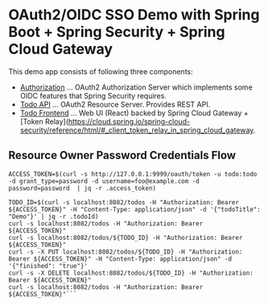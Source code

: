 # OAuth2/OIDC SSO Demo with Spring Boot + Spring Security + Spring Cloud Gateway

This demo app consists of following three components:

* [Authorization](authorization) ... OAuth2 Authorization Server which implements some OIDC features that Spring Security requires. 
* [Todo API](todo-api) ... OAuth2 Resource Server. Provides REST API.
* [Todo Frontend](todo-frontend) ... Web UI (React) backed by Spring Cloud Gateway + [Token Relay](https://cloud.spring.io/spring-cloud-security/reference/html/#_client_token_relay_in_spring_cloud_gateway. 

## Resource Owner Password Credentials Flow

```
ACCESS_TOKEN=$(curl -s http://127.0.0.1:9999/oauth/token -u todo:todo -d grant_type=password -d username=foo@example.com -d password=password  | jq -r .access_token)

TODO_ID=$(curl -s localhost:8082/todos -H "Authorization: Bearer ${ACCESS_TOKEN}" -H "Content-Type: application/json" -d '{"todoTitle": "Demo"}' | jq -r .todoId)
curl -s localhost:8082/todos -H "Authorization: Bearer ${ACCESS_TOKEN}"
curl -s localhost:8082/todos/${TODO_ID} -H "Authorization: Bearer ${ACCESS_TOKEN}"
curl -s -X PUT localhost:8082/todos/${TODO_ID} -H "Authorization: Bearer ${ACCESS_TOKEN}" -H "Content-Type: application/json" -d '{"finished": "true"}'
curl -s -X DELETE localhost:8082/todos/${TODO_ID} -H "Authorization: Bearer ${ACCESS_TOKEN}"
curl -s localhost:8082/todos -H "Authorization: Bearer ${ACCESS_TOKEN}"```